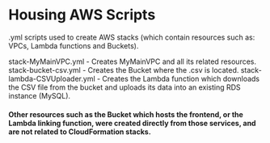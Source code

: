 # Housing AWS Scripts
.yml scripts used to create AWS stacks (which contain resources such as: VPCs, Lambda functions and Buckets).

stack-MyMainVPC.yml - Creates MyMainVPC and all its related resources.
stack-bucket-csv.yml - Creates the Bucket where the .csv is located.
stack-lambda-CSVUploader.yml - Creates the Lambda function which downloads the CSV file from the bucket and uploads its data into an existing RDS instance (MySQL).

#### Other resources such as the Bucket which hosts the frontend, or the Lambda linking function, were created directly from those services, and are not related to CloudFormation stacks.
